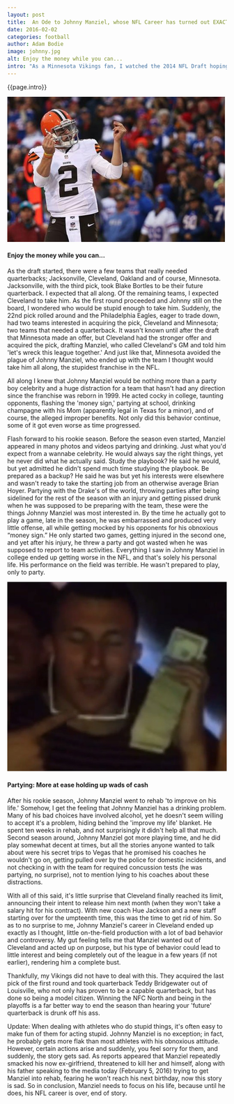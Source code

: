 ```yaml
---
layout: post
title:  An Ode to Johnny Manziel, whose NFL Career has turned out EXACTLY how I thought it would
date: 2016-02-02
categories: football
author: Adam Bodie
image: johnny.jpg
alt: Enjoy the money while you can...
intro: "As a Minnesota Vikings fan, I watched the 2014 NFL Draft hoping for two things. One was that the Vikings would take a quarterback that would be their franchise quarterback, and the other was that they wouldn't wind up with Heisman winning Quarterback Johnny Manziel. The Vikings needed a quarterback, but Johnny Manziel was not only a terrible fit for the Vikings, but he was and is to this day, a party boy who wants to be a celebrity with little focus on the game."
---
```


<div class="article">
<p>{{page.intro}}</p>

<div class="blog-pic">
		<img src="/img/johnny.jpg" data-toggle="tooltip" title="Enjoy the money while you can..." class="image block img-responsive">
	<h4>Enjoy the money while you can...</h4>
</div>

<p>As the draft started, there were a few teams that really needed quarterbacks; Jacksonville, Cleveland, Oakland and of course, Minnesota.  Jacksonville, with the third pick, took Blake Bortles to be their future quarterback.  I expected that all along.  Of the remaining teams, I expected Cleveland to take him.  As the first round proceeded and Johnny still on the board, I wondered who would be stupid enough to take him.  Suddenly, the 22nd pick rolled around and the Philadelphia Eagles, eager to trade down, had two teams interested in acquiring the pick, Cleveland and Minnesota; two teams that needed a quarterback.  It wasn't known until after the draft that Minnesota made an offer, but Cleveland had the stronger offer and acquired the pick, drafting Manziel, who called Cleveland's GM and told him 'let's wreck this league together.'  And just like that, Minnesota avoided the plague of Johnny Manziel, who ended up with the team I thought would take him all along, the stupidest franchise in the NFL.</p>

<p>All along I knew that Johnny Manziel would be nothing more than a party boy celebrity and a huge distraction for a team that hasn't had any direction since the franchise was reborn in 1999.  He acted cocky in college, taunting opponents, flashing the 'money sign,' partying at school, drinking champagne with his Mom (apparently legal in Texas for a minor), and of course, the alleged improper benefits.  Not only did this behavior continue, some of it got even worse as time progressed.</p>

<p>Flash forward to his rookie season.  Before the season even started, Manziel appeared in many photos and videos partying and drinking.  Just what you'd expect from a wannabe celebrity.  He would always say the right things, yet he never did what he actually said.  Study the playbook?  He said he would, but yet admitted he didn't spend much time studying the playbook.  Be prepared as a backup?  He said he was but yet his interests were elsewhere and wasn't ready to take the starting job from an otherwise average Brian Hoyer.  Partying with the Drake's of the world, throwing parties after being sidelined for the rest of the season with an injury and getting pissed drunk when he was supposed to be preparing with the team, these were the things Johnny Manziel was most interested in.  By the time he actually got to play a game, late in the season, he was embarrassed and produced very little offense, all while getting mocked by his opponents for his obnoxious “money sign.”  He only started two games, getting injured in the second one, and yet after his injury, he threw a party and got wasted when he was supposed to report to team activities.  Everything I saw in Johnny Manziel in college ended up getting worse in the NFL, and that's solely his personal life.  His performance on the field was terrible.  He wasn't prepared to play, only to party.</p>

<div class="blog-pic">
		<img src="/img/manziel.jpg" data-toggle="tooltip" title="Partying: More at ease holding up wads of cash" class="image block img-responsive">
	<h4>Partying: More at ease holding up wads of cash</h4>
</div>

<p>After his rookie season, Johnny Manziel went to rehab 'to improve on his life.'  Somehow, I get the feeling that Johnny Manziel has a drinking problem.  Many of his bad choices have involved alcohol, yet he doesn't seem willing to accept it's a problem, hiding behind the 'improve my life' blanket.  He spent ten weeks in rehab,  and not surprisingly it didn't help all that much.  Second season around, Johnny Manziel got more playing time, and he did play somewhat decent at times, but all the stories anyone wanted to talk about were his secret trips to Vegas that he promised his coaches he wouldn't go on, getting pulled over by the police for domestic incidents, and not checking in with the team for required concussion tests (he was partying, no surprise), not to mention lying to his coaches about these distractions.</p>

<p>With all of this said, it's little surprise that Cleveland finally reached its limit, announcing their intent to release him next month (when they won't take a salary hit for his contract).  With new coach Hue Jackson and a new staff starting over for the umpteenth time, this was the time to get rid of him.  So as to no surprise to me, Johnny Manziel's career in Cleveland ended up exactly as I thought, little on-the-field production with a lot of bad behavior and controversy.  My gut feeling tells me that Manziel wanted out of Cleveland and acted up on purpose, but his type of behavior could lead to little interest and being completely out of the league in a few years (if not earlier), rendering him a complete bust.</p>

<p>Thankfully, my Vikings did not have to deal with this.  They acquired the last pick of the first round and took quarterback Teddy Bridgewater out of Louisville, who not only has proven to be a capable quarterback, but has done so being a model citizen.  Winning the NFC North and being in the playoffs is a far better way to end the season than hearing your 'future' quarterback is drunk off his ass.</p>

<p>Update: When dealing with athletes who do stupid things, it's often easy to make fun of them for acting stupid.  Johnny Manziel is no exception; in fact, he probably gets more flak than most athletes with his obnoxious attitude.  However, certain actions arise and suddenly, you feel sorry for them, and suddenly, the story gets sad.  As reports appeared that Manziel repeatedly smacked his now ex-girlfriend, threatened to kill her and himself, along with his father speaking to the media today (February 5, 2016) trying to get Manziel into rehab, fearing he won't reach his next birthday, now this story is sad.  So in conclusion, Manziel needs to focus on his life, because until he does, his NFL career is over, end of story.</p>

</div>